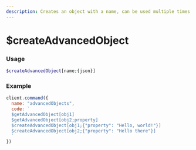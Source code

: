 ```yaml
---
description: Creates an object with a name, can be used multiple times in your code
---
```


# $createAdvancedObject

### Usage

```php
$createAdvancedObject[name;{json}]
```

### Example

```javascript
client.command({
  name: "advancedObjects",
  code: `
  $getAdvancedObject[obj1]
  $getAdvancedObject[obj2;property]
  $createAdvancedObject[obj1;{"property": "Hello, world!"}]
  $createAdvancedObject[obj2;{"property": "Hello there"}]
  `
})
```
